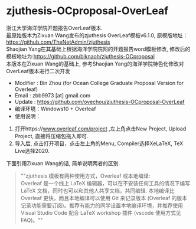# zjuthesis-OCproposal-OverLeaf
浙江大学海洋学院开题报告OverLeaf版本.  
最原始版本为Zixuan Wang发布的zjuthesis OverLeaf模板v6.1.0, 原模版地址：https://github.com/TheNetAdmin/zjuthesis  
Shaojian Yang在其基础上根据海洋学院院网的开题报告word模板修改, 修改后的模板地址为:https://github.com/blknaoh/zjuthesis-OCproposal  
本版本在Zixuan Wang的基础上, 参考Shaojian Yang的海洋学院特色化修改对OverLeaf版本进行二次开发
- Modifier : Bin Zhou (for Ocean College Graduate Proposal Version for Overleaf)  
- Email    : zbb9973 [at] gmail.com  
- Update   : https://github.com/ovechou/zjuthesis-OCproposal-OverLeaf  
- 编译环境：Windows10 + Overleaf  
- 使用说明：  
1. 打开https://www.overleaf.com/project ,左上角点击New Project, Upload Project, 直接将压缩包拖入即可.    
2. 导入后, 点击打开项目，点击左上角的Menu, Compiler选择XeLaTeX, TeX Live选择2020.  

下面引用Zixuan Wang的话, 简单说明两者的区别.   
> ""zjuthesis 模板有两种使用方式，Overleaf 或本地编译:   
Overleaf 是一个线上 LaTeX 编辑器，可以在不安装任何工具的情况下编写 LaTeX 文档，同时也可以和其他人共享文档，共同编辑. 
本地编译比 Overleaf 更快，而且本地编译可以使用 Git 来记录版本 (Overleaf 的版本记录功能需要订阅)。推荐有能力的同学设置本地编译环境，并推荐使用 Visual Studio Code 配合 LaTeX workshop 插件 (vscode 使用方式见FAQ)。""
